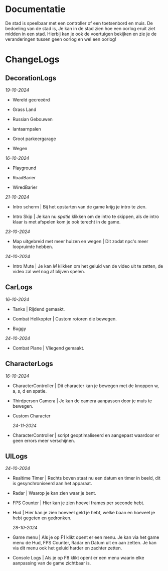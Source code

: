 # Documentatie #
De stad is speelbaar met een controller of een toetsenbord en muis. De bedoeling van de stad is, Je kan in de stad zien hoe een oorlog eruit ziet midden in een stad. Hierbij kan je ook de voertuigen bekijken en zie je de veranderingen tussen geen oorlog en wel een oorlog!

# ChangeLogs

## DecorationLogs

*19-10-2024*

- Wereld gecreeërd

- Grass Land

- Russian Gebouwen 

- lantaarnpalen 

- Groot parkeergarage 

- Wegen

*16-10-2024*

- Playground

- RoadBarier

- WiredBarier

*21-10-2024*

- Intro scherm | Bij het opstarten van de game krijg je intro te zien.

- Intro Skip | Je kan nu *spatie* klikken om de intro te skippen, als de intro klaar is met afspelen kom je ook terecht in de game.

*23-10-2024*

- Map uitgebreid met meer huizen en wegen | Dit zodat npc's meer loopruimte hebben.

*24-10-2024*

- Intro Mute | Je kan *M* klikken om het geluid van de video uit te zetten, de video zal wel nog af blijven spelen.

## CarLogs

*16-10-2024*

- Tanks | Rijdend gemaakt.

- Combat Helikopter | Custom rotoren die bewegen.

- Buggy

*24-10-2024*

- Combat Plane | Vliegend gemaakt.

## CharacterLogs

*16-10-2024*

- CharacterController | Dit character kan je bewegen met de knoppen w, a, s, d en spatie.

- Thirdperson Camera | Je kan de camera aanpassen door je muis te bewegen.
  
- Custom Character

  *24-11-2024*

- CharacterController | script geoptimaliseerd en aangepast waardoor er geen errors meer verschijnen.

## UILogs

*24-10-2024*

- Realtime Timer | Rechts boven staat nu een datum en timer in beeld, dit is gesynchroniseerd aan het apparaat.

- Radar | Waarop je kan zien waar je bent.

- FPS Counter | Hier kan je zien hoevel frames per seconde hebt.

- Hud | Hier kan je zien hoeveel geld je hebt, welke baan en hoeveel je hebt gegeten en gedronken.

  *28-10-2024*

- Game menu | Als je op F1 klikt opent er een menu. Je kan via het game menu de Hud, FPS Counter, Radar en Datum uit en aan zetten. Je kan via dit menu ook het geluid harder en zachter zetten.

- Console Logs | Als je op F8 klikt opent er een menu waarin elke aanpassing van de game zichtbaar is.
